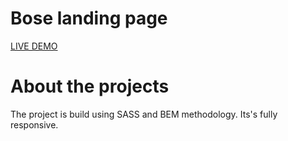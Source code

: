 # Bose landing page

[LIVE DEMO](https://yaroslavkolbaiev.github.io/bose/)

# About the projects

The project is build using SASS and BEM methodology. Its's fully responsive.
